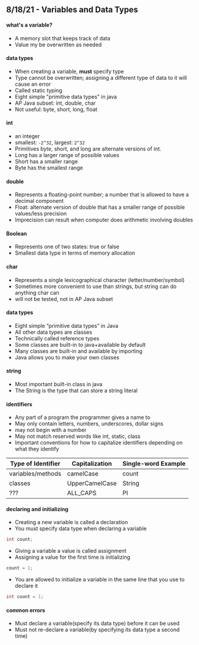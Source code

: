 ## 8/18/21 - Variables and Data Types
#### what's a variable?
- A memory slot that keeps track of data
- Value my be overwritten as needed


#### data types
- When creating a variable, __must__ specify type
- Type cannot be overwritten; assigning a different type of data to it will cause an error
- Called static typing
- Eight simple "primitive data types" in java
- AP Java subset: int, double, char
- Not useful: byte, short, long, float


#### int
- an integer
- smallest: `-2^32`, largest: `2^32`
- Primitives byte, short, and long are alternate versions of int.
- Long has a larger range of possible values
- Short has a smaller range
- Byte has the smallest range


#### double
- Represents a floating-point number; a number that is allowed to have a decimal component
- Float: alternate version of double that has a smaller range of possible values/less precision
- Imprecision can result when computer does arithmetic involving doubles


#### Boolean
- Represents one of two states: true or false
- Smallest data type in terms of memory allocation


#### char
- Represents a single lexicographical character (letter/number/symbol)
- Sometimes more convenient to use than strings, but string can do anything char can
- will not be tested, not in AP Java subset


#### data types
- Eight simple “primitive data types” in Java
- All other data types are classes
- Technically called reference types
- Some classes are built-in to java+available by default
- Many classes are built-in and available by importing
- Java allows you to make your own classes


#### string
- Most important built-in class in java
- The String is the type that can store a string literal


#### identifiers
- Any part of a program the programmer gives a name to
- May only contain letters, numbers, underscores, dollar signs
- may not begin with a number
- May not match reserved words like int, static, class
- Important conventions for how to capitalize identifiers depending on what they identify


| Type of Identifier | Capitalization | Single-word Example |
| ------------------ | -------------- | ------------------- |
| variables/methods | camelCase   | count        |
| classes      | UpperCamelCase | String       |
| ???        | ALL_CAPS    | PI         |

#### declaring and initializing
- Creating a new variable is called a declaration
- You must specify data type when declaring a variable
```java
int count;
```
- Giving a variable a value is called assignment
- Assigning a value for the first time is initializing
```java
count = 1;
```
- You are allowed to initialize a variable in the same line that you use to declare it
```java
int count = 1;
```

#### common errors
- Must declare a variable(specify its data type) before it can be used
- Must not re-declare a variable(by specifying its data type a second time)
